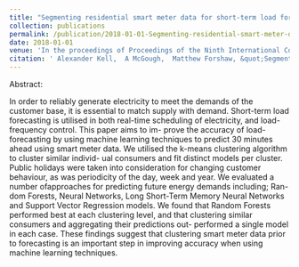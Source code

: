 ```yaml
---
title: "Segmenting residential smart meter data for short-term load forecasting"
collection: publications
permalink: /publication/2018-01-01-Segmenting-residential-smart-meter-data-for-short-term-load-forecasting
date: 2018-01-01
venue: 'In the proceedings of Proceedings of the Ninth International Conference on Future Energy Systems'
citation: ' Alexander Kell,  A McGough,  Matthew Forshaw, &quot;Segmenting residential smart meter data for short-term load forecasting.&quot; In the proceedings of Proceedings of the Ninth International Conference on Future Energy Systems, 2018.'
---
```


Abstract:

In order to reliably generate electricity to meet the demands of the customer base, it is essential to match supply with demand. Short-term load forecasting is utilised in both real-time scheduling of electricity, and load-frequency control. This paper aims to im- prove the accuracy of load-forecasting by using machine learning techniques to predict 30 minutes ahead using smart meter data. We utilised the k-means clustering algorithm to cluster similar individ- ual consumers and fit distinct models per cluster. Public holidays were taken into consideration for changing customer behaviour, as was periodicity of the day, week and year. We evaluated a number ofapproaches for predicting future energy demands including; Ran- dom Forests, Neural Networks, Long Short-Term Memory Neural Networks and Support Vector Regression models. We found that Random Forests performed best at each clustering level, and that clustering similar consumers and aggregating their predictions out- performed a single model in each case. These findings suggest that clustering smart meter data prior to forecasting is an important step in improving accuracy when using machine learning techniques.
